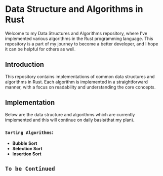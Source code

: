 # Data Structure and Algorithms in Rust
Welcome to my Data Structures and Algorithms repository, where I've implemented various algorithms in the Rust programming language. This repository is a part of my journey to become a better developer, and I hope it can be helpful for others as well.

## Introduction
This repository contains implementations of common data structures and algorithms in Rust. Each algorithm is implemented in a straightforward manner, with a focus on readability and understanding the core concepts.

## Implementation
Below are the data structure and algorithms which are currently implemented and this will continue on daily basis(that my plan).
### `Sorting Algorithms`:
- **Bubble Sort**
- **Selection Sort**
- **Insertion Sort**

## `To be Continued`
